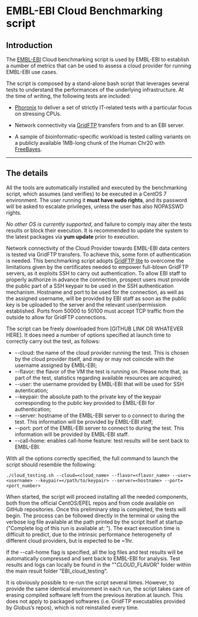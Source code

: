 # EMBL-EBI Cloud Benchmarking script


## Introduction
The [EMBL-EBI](http://www.ebi.ac.uk/) Cloud benchmarking script is used by EMBL-EBI to establish a number of metrics that can be used to assess a cloud provider for running EMBL-EBI use cases.

The script is composed by a stand-alone bash script that leverages several tests to understand the performances of the underlying infrastructure. At the time of writing, the following tests are included:

- [Phoronix](http://www.phoronix-test-suite.com/) to deliver a set of strictly IT-related tests with a particular focus on stressing CPUs.

- Network connectivity  via [GridFTP](http://toolkit.globus.org/toolkit/docs/latest-stable/gridftp/) transfers from and to an EBI server.

- A sample of bioinformatic-specific workload is tested calling variants on a publicly available 1MB-long chunk of the Human Chr20 with [FreeBayes](https://github.com/ekg/freebayes).

***

## The details

All the tools are automatically installed and executed by the benchmarking script, which assumes (and verifies) to be executed in a CentOS 7 environment. The user running it **must have sudo rights**, and its password will be asked to escalate privileges, unless the user has also NOPASSWD rights.

*No other OS is currently supported*, and failure to comply may alter the tests results or block their execution. It is recommended to update the system to the latest packages via **yum update** prior to execution.

Network connectivity of the Cloud Provider towards EMBL-EBI data centers is tested via GridFTP transfers. To achieve this, some form of authentication is needed. This benchmarking script adopts [GridFTP lite](http://toolkit.globus.org/toolkit/data/gridftp/) to overcome the limitations given by the certificates needed to empower full-blown GridFTP servers, as it exploits SSH to carry out authentication. To allow EBI staff to properly authorize in advance the connection, prospect users must provide the public part of a SSH keypair to be used in the SSH authentication mechanism. Hostname and port to be used for the connection, as well as the assigned username, will be provided by EBI staff as soon as the public key is be uploaded to the server and the relevant user/permission established. Ports from 50000 to 50100 must accept TCP traffic from the outside to allow for GridFTP connections.

The script can be freely downloaded from [GITHUB LINK OR WHATEVER HERE]. It does need a number of options specified at launch time to correctly carry out the test, as follows:

- --cloud: the name of the cloud provider running the test. This is chosen by the cloud provider itself, and may or may not coincide with the username assigned by EMBL-EBI;
- --flavor: the flavor of the VM the test is running on. Please note that, as part of the test, statistics regarding available resources are acquired;
- --user: the username provided by EMBL-EBI that will be used for SSH autentication;
- --keypair: the absolute path to the private key of the keypair corresponding to the public key provided to EMBL-EBI for authentication;
- --server: hostname of the EMBL-EBI server to o connect to during the test. This information will be provided by EMBL-EBI staff;
- --port: port of the EMBL-EBI server to connect to during the test. This information will be provided by EMBL-EBI staff.
- --call-home: enables call-home feature: test results will be sent back to EMBL-EBI.


With all the options correctly specified, the full command to launch the script should resemble the following:

    ./cloud_testing.sh --cloud=<cloud_name> --flavor=<flavor_name> --user=<username> --keypair=</path/to/keypair> --server=<hostname> --port=<port_number>

When started, the script will proceed installing all the needed components, both from the official CentOS/EPEL repos and from code available on GitHub repositories. Once this preliminary step is completed, the tests will begin. The process can be followed directly in the terminal or using the verbose log file available at the path printed by the script itself at startup ("Complete log of this run is available at: <path>”). The exact execution time is difficult to predict, due to the intrinsic performance heterogeneity of different cloud providers, but is expected to be ~1hr.

If the --call-home flag is specified, all the log files and test results will be automatically compressed and sent back to EMBL-EBI for analysis. Test results and logs can locally be found in the ""$CLOUD\_$FLAVOR" folder within the main result folder "EBI_cloud_testing".

It is obviously possible to re-run the script several times. However, to provide the same identical environment in each run, the script takes care of erasing compiled software left from the previous iteration at launch. This does not apply to packaged softwares (i.e. GridFTP executables provided by Globus’s repos), which is not reinstalled every time.

